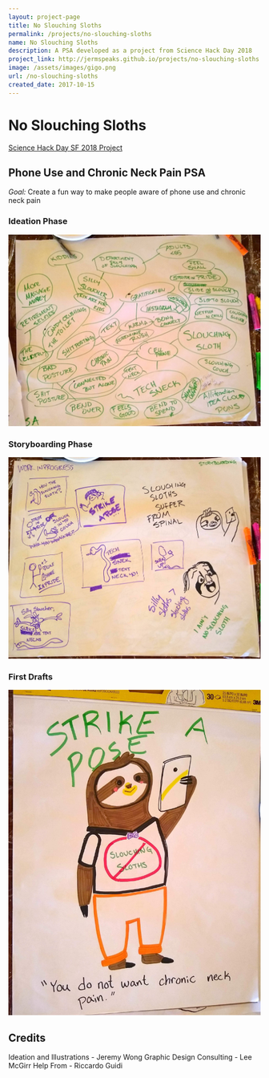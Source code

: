 ```yaml
---
layout: project-page
title: No Slouching Sloths
permalink: /projects/no-slouching-sloths
name: No Slouching Sloths
description: A PSA developed as a project from Science Hack Day 2018
project_link: http://jermspeaks.github.io/projects/no-slouching-sloths
image: /assets/images/gigo.png
url: /no-slouching-sloths
created_date: 2017-10-15
---
```


# No Slouching Sloths

[Science Hack Day SF 2018 Project](http://sf.sciencehackday.org/hacks-2018/#hack_5)

## Phone Use and Chronic Neck Pain PSA

*Goal:* Create a fun way to make people aware of phone use and chronic neck pain

### Ideation Phase

<img src="/assets/images/sloths-ideation.jpg" alt="Idea Cloud for PSA" width="600" />

### Storyboarding Phase

<img src="/assets/images/sloths-storyboarding.jpg" alt="Storyboarding for PSA" width="600" />

### First Drafts

<img src="/assets/images/sloths-first-draft.jpg" alt="First draft for PSA" width="600" />

## Credits

Ideation and Illustrations - Jeremy Wong
Graphic Design Consulting - Lee McGirr 
Help From - Riccardo Guidi